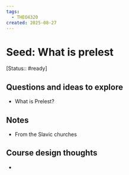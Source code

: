 ```yaml
---
tags:
  - THEO4320
created: 2025-08-27
---
```


# Seed: What is prelest
[Status:: #ready]
## Questions and ideas to explore
- What is Prelest?

## Notes
- From the Slavic churches

## Course design thoughts
- 

